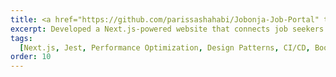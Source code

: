 ```yaml
---
title: <a href="https://github.com/parissashahabi/Jobonja-Job-Portal" target="_blank">Jobonja - A Dynamic Job Portal Website</a>
excerpt: Developed a Next.js-powered website that connects job seekers and employers, implementing design patterns, unit tests, CI/CD, and frontend optimization techniques for enhanced performance as part of the Object-Oriented Design course project.
tags:
  [Next.js, Jest, Performance Optimization, Design Patterns, CI/CD, Bootstrap]
order: 10
---
```

